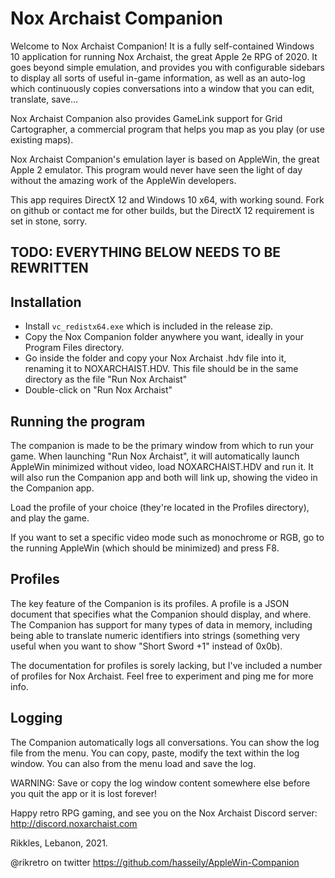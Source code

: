 # Nox Archaist Companion

Welcome to Nox Archaist Companion!
It is a fully self-contained Windows 10 application for running Nox Archaist, the great Apple 2e RPG of 2020.
It goes beyond simple emulation, and provides you with configurable sidebars to display all sorts of useful in-game information, as well as an auto-log which continuously copies conversations into a window that you can edit, translate, save...

Nox Archaist Companion also provides GameLink support for Grid Cartographer, a commercial program that helps you map as you play (or use existing maps).

Nox Archaist Companion's emulation layer is based on AppleWin, the great Apple 2 emulator. This program would never have seen the light of day without the amazing work of the AppleWin developers.

This app requires DirectX 12 and Windows 10 x64, with working sound.
Fork on github or contact me for other builds, but the DirectX 12 requirement is set in stone, sorry.

## TODO: EVERYTHING BELOW NEEDS TO BE REWRITTEN

## Installation

- Install `vc_redistx64.exe` which is included in the release zip.
- Copy the Nox Companion folder anywhere you want, ideally in your Program Files directory.
- Go inside the folder and copy your Nox Archaist .hdv file into it, renaming it to NOXARCHAIST.HDV. This file should be in the same directory as the file "Run Nox Archaist"
- Double-click on "Run Nox Archaist"

## Running the program

The companion is made to be the primary window from which to run your game. When launching "Run Nox Archaist", it will automatically launch AppleWin minimized without video, load NOXARCHAIST.HDV and run it. It will also run the Companion app and both will link up, showing the video in the Companion app.

Load the profile of your choice (they're located in the Profiles directory), and play the game.

If you want to set a specific video mode such as monochrome or RGB, go to the running AppleWin (which should be minimized) and press F8.

## Profiles

The key feature of the Companion is its profiles. A profile is a JSON document that specifies what the Companion should display, and where. The Companion has support for many types of data in memory, including being able to translate numeric identifiers into strings (something very useful when you want to show "Short Sword +1" instead of 0x0b).

The documentation for profiles is sorely lacking, but I've included a number of profiles for Nox Archaist. Feel free to experiment and ping me for more info.

## Logging

The Companion automatically logs all conversations. You can show the log file from the menu. You can copy, paste, modify the text within the log window. You can also from the menu load and save the log.

WARNING: Save or copy the log window content somewhere else before you quit the app or it is lost forever!


Happy retro RPG gaming, and see you on the Nox Archaist Discord server: http://discord.noxarchaist.com

Rikkles, Lebanon, 2021.


@rikretro on twitter
https://github.com/hasseily/AppleWin-Companion
